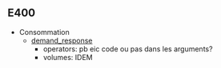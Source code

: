 ## E400
* Consommation
	* [demand_response](https://data.rte-france.com/documents/20182/72631/user_guide/71ca5585-b564-4465-8c2d-8b942296d709?version=1.1)
		* operators: pb eic code ou pas dans les arguments?
		* volumes: IDEM